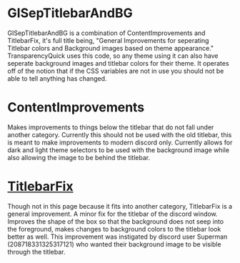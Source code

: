 # GISepTitlebarAndBG

<div>GISepTitlebarAndBG is a combination of ContentImprovements and TitlebarFix, it's full title being, "General Improvements for seperating Titlebar colors and Background images based on theme appearance." TransparencyQuick uses this code, so any theme using it can also have seperate background images and titlebar colors for their theme. It operates off of the notion that if the CSS variables are not in use you should not be able to tell anything has changed.</div>

# ContentImprovements

<div>Makes improvements to things below the titlebar that do not fall under another category. Currently this should not be used with the old titlebar, this is meant to make improvements to modern discord only. Currently allows for dark and light theme selectors to be used with the background image while also allowing the image to be behind the titlebar.</div>

# <a href="https://github.com/CompletelyUnbelievable/ThemeResource/tree/master/Titlebar">TitlebarFix</a>

<div>Though not in this page because it fits into another category, TitlebarFix is a general improvement. A minor fix for the titlebar of the discord window. Improves the shape of the box so that the background does not seep into the foreground, makes changes to background colors to the titlebar look better as well. This improvement was instigated by discord user Superman (208718331325317121) who wanted their background image to be visible through the titlebar.</div>
